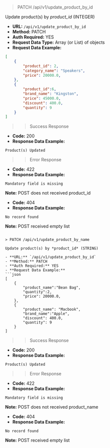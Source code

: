 > PATCH /api/v1/update_product_by_id  

Update product(s) by *product_id* (INTEGER)

- **URL:** `/api/v1/update_product_by_id`
- **Method:** PATCH
- **Auth Required:** YES
- **Request Data Type:** Array (or List) of objects 
- **Request Data Example:**
```json
[
    {   
        "product_id": 2, 
        "category_name": "Speakers", 
        "price": 20000.0, 
    }, 
    {   
        "product_id":6,
        "brand_name": "Kingston",
        "price": 45000.0,
        "discount": 400.0,
        "quantity": 9
    }
]
```

>> Success Response
- **Code:** 200
- **Response Data Example:** 
```
Product(s) Updated

```
>> Error Response
- **Code:** 422
- **Response Data Example:**
```
Mandatory field is missing

```
**Note:** POST does not received product_id

- **Code:** 404
- **Response Data Example:**
```
No record found

```
**Note:** POST received empty list

```

> PATCH /api/v1/update_product_by_name  

Update product(s) by *product_id* (STRING)

- **URL:** `/api/v1/update_product_by_id`
- **Method:** PATCH
- **Auth Required:** YES
- **Request Data Example:**
```json
[
    {   
        "product_name":"Bean Bag", 
        "quantity":2, 
        "price": 20000.0, 
    }, 
    {   
        "product_name": "Macbook",
        "brand_name":"Apple",
        "discount": 400.0,
        "quantity": 9
    }
]
```

>> Success Response
- **Code:** 200
- **Response Data Example:** 
```
Product(s) Updated
```

>> Error Response
- **Code:** 422
- **Response Data Example:**
```
Mandatory field is missing

```
**Note:** POST does not received product_name

- **Code:** 404
- **Response Data Example:**
```
No record found

```
**Note:** POST received empty list

```